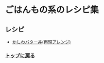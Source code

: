 # ごはんもの系のレシピ集

## レシピ
 - [かしわバター丼(再現アレンジ)](kashiwa_butter_don_arrange.md)

### [トップに戻る](/README.md)
